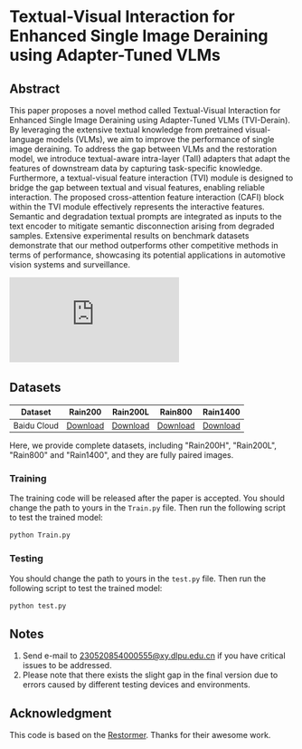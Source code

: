 # Textual-Visual Interaction for Enhanced Single Image Deraining using Adapter-Tuned VLMs
## Abstract

This paper proposes a novel method called Textual-Visual Interaction for Enhanced Single Image Deraining using Adapter-Tuned VLMs (TVI-Derain). By leveraging the extensive textual knowledge from pretrained visual-language models (VLMs), we aim to improve the performance of single image deraining. To address the gap between VLMs and the restoration model, we introduce textual-aware intra-layer (TaIl) adapters that adapt the features of downstream data by capturing task-specific knowledge. Furthermore, a textual-visual feature interaction (TVI) module is designed to bridge the gap between textual and visual features, enabling reliable interaction. The proposed cross-attention feature interaction (CAFI) block within the TVI module effectively represents the interactive features. Semantic and degradation textual prompts are integrated as inputs to the text encoder to mitigate semantic disconnection arising from degraded samples. Extensive experimental results on benchmark datasets demonstrate that our method outperforms other competitive methods in terms of performance, showcasing its potential applications in automotive vision systems and surveillance.

![20231020101639](https://github.com/ncfjd/TVI-Derain/blob/main/figure/fig.pdf)

## Datasets
<table>
<thead>
  <tr>
    <th>Dataset</th>
    <th>Rain200<H/th>
    <th>Rain200L</th>
    <th>Rain800</th>
    <th>Rain1400</th>
  </tr>
</thead>
<tbody>
  <tr>
    <td>Baidu Cloud</td>
    <td> <a href="https://pan.baidu.com/disk/main#/index?category=all&path=%2FRain100H_">Download</a> </td>
    <td> <a href="https://pan.baidu.com/disk/main#/index?category=all&path=%2FRain200L ">Download</a> </td>
    <td> <a href="https://pan.baidu.com/disk/main#/index?category=all&path=%2FRain800 ">Download</a> </td>
    <td> <a href="https://pan.baidu.com/disk/main#/index?category=all&path=%2FRain1400 ">Download</a> </td>
  </tr>
</tbody>
</table>
Here, we provide complete datasets, including "Rain200H", "Rain200L", "Rain800" and "Rain1400", and they are fully paired images. 

### Training
The training code will be released after the paper is accepted.
You should change the path to yours in the `Train.py` file.  Then run the following script to test the trained model:

```sh
python Train.py
```

### Testing
You should change the path to yours in the `test.py` file.  Then run the following script to test the trained model:

```sh
python test.py
```
## Notes

1. Send e-mail to 230520854000555@xy.dlpu.edu.cn if you have critical issues to be addressed.
2. Please note that there exists the slight gap in the final version due to errors caused by different testing devices and environments.

## Acknowledgment

This code is based on the [Restormer](https://github.com/swz30/Restormer). Thanks for their awesome work.
